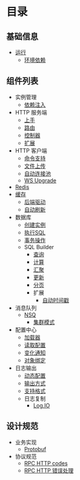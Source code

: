 # 目录

## 基础信息

* [运行](runtime/README.md)
  * [环境依赖](runtime/env.md)

## 组件列表

* 实例管理
  * [依赖注入](components/container/di.md)
* HTTP 服务端
  * [上手](components/web/quickstart.md)
  * [路由](components/web/router.md)
  * [控制器](components/web/controller.md)
  * [扩展](components/web/extensions.md)
* HTTP 客户端
  * [命令支持](components/http/client/methods.md)
  * [文件上传](components/http/client/uploading.md)
  * [自动连接池](components/http/client/pool-ka.md)
  * [WS Upgrade](components/http/client/ws-upgrade.md)
* [Redis](components/redis/README.md)
* [缓存](components/cache/README.md)
  * [后端驱动](components/cache/drivers.md)
  * [自动刷新](components/cache/delegate.md)
* 数据库
  * [创建实例](components/database/initialize.md)
  * [执行SQL](components/database/crud.md)
  * [事务操作](components/database/transaction.md)
  * SQL Builder
    * [查询](components/mysql/query.md)
    * [计算](components/mysql/calc.md)
    * [汇聚](components/mysql/merge.md)
    * [更新](components/mysql/update.md)
    * [分页](components/mysql/paginator.md)
    * 扩展
      * [自动时间戳](components/mysql/features/timestamps.md)
* 消息队列
  * [NSQ](components/nsq/README.md)
    * [集群模式](components/nsq/cluster.md)
* 配置中心
  * [加载器](components/config/loaders.md)
  * [读取配置](components/config/read.md)
  * [变化通知](components/config/watch.md)
  * [对象绑定](components/config/bind.md)
* 日志输出
  * [动态配置](components/log/config.md)
  * [输出方式](components/log/outputs.md)
  * [支持格式](components/log/formats.md)
  * 日志复制
    * [Log.IO](components/log/replicas/logio.md)

## 设计规范

* 业务实现
  * [Protobuf](standards/protobuf.md)
* 协议规范
  * [RPC HTTP codes](proposals/rpc-http-codes.md)
  * [RPC HTTP 错误处理](proposals/rpc-http-errors.md)

